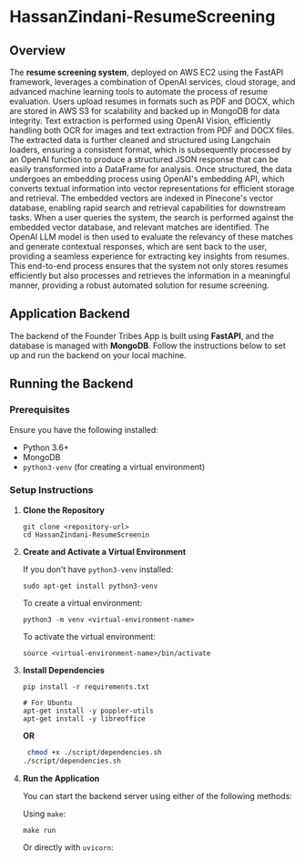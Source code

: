 # HassanZindani-ResumeScreening

## Overview

The **resume screening system**, deployed on AWS EC2 using the FastAPI framework, leverages a combination of OpenAI services, cloud storage, and advanced machine learning tools to automate the process of resume evaluation. Users upload resumes in formats such as PDF and DOCX, which are stored in AWS S3 for scalability and backed up in MongoDB for data integrity. Text extraction is performed using OpenAI Vision, efficiently handling both OCR for images and text extraction from PDF and DOCX files. The extracted data is further cleaned and structured using Langchain loaders, ensuring a consistent format, which is subsequently processed by an OpenAI function to produce a structured JSON response that can be easily transformed into a DataFrame for analysis. Once structured, the data undergoes an embedding process using OpenAI's embedding API, which converts textual information into vector representations for efficient storage and retrieval. The embedded vectors are indexed in Pinecone's vector database, enabling rapid search and retrieval capabilities for downstream tasks. When a user queries the system, the search is performed against the embedded vector database, and relevant matches are identified. The OpenAI LLM model is then used to evaluate the relevancy of these matches and generate contextual responses, which are sent back to the user, providing a seamless experience for extracting key insights from resumes. This end-to-end process ensures that the system not only stores resumes efficiently but also processes and retrieves the information in a meaningful manner, providing a robust automated solution for resume screening.


## Application Backend

The backend of the Founder Tribes App is built using **FastAPI**, and the database is managed with **MongoDB**. Follow the instructions below to set up and run the backend on your local machine.

## Running the Backend

### Prerequisites

Ensure you have the following installed:
- Python 3.6+
- MongoDB
- `python3-venv` (for creating a virtual environment)

### Setup Instructions

1. **Clone the Repository**
    ```
    git clone <repository-url>
    cd HassanZindani-ResumeScreenin
    ```

2. **Create and Activate a Virtual Environment**

    If you don't have `python3-venv` installed:
    ```
    sudo apt-get install python3-venv
    ```

    To create a virtual environment:
    ```
    python3 -m venv <virtual-environment-name>
    ```

    To activate the virtual environment:
    ```
    source <virtual-environment-name>/bin/activate
    ```

3. **Install Dependencies**
    ```
    pip install -r requirements.txt

    # For Ubuntu
    apt-get install -y poppler-utils
    apt-get install -y libreoffice
    ```
    **OR**
    ```bash
     chmod +x ./script/dependencies.sh
    ./script/dependencies.sh
    ```

4. **Run the Application**

    You can start the backend server using either of the following methods:
    
    Using `make`:
    ```
    make run
    ```

    Or directly with `uvicorn`:
    ```